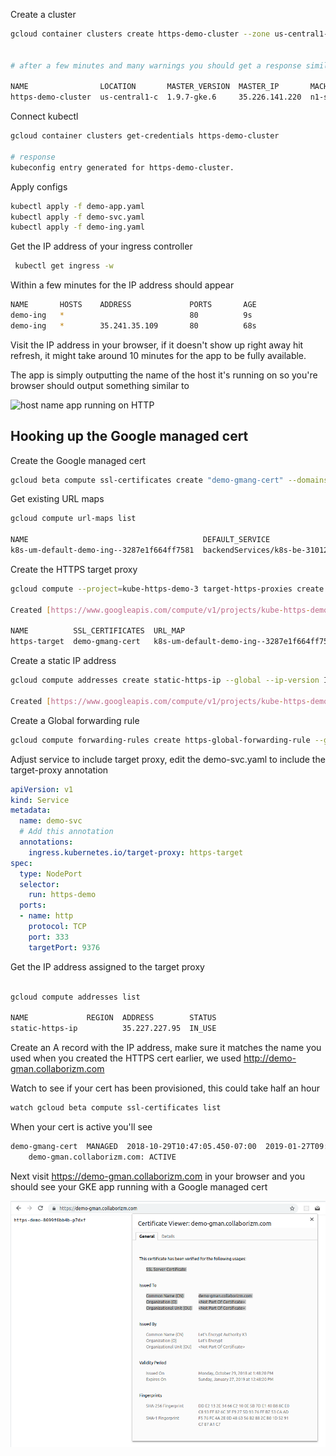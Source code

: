 Create a cluster

```bash
gcloud container clusters create https-demo-cluster --zone us-central1-c 


# after a few minutes and many warnings you should get a response similar to  

NAME                LOCATION       MASTER_VERSION  MASTER_IP       MACHINE_TYPE   NODE_VERSION  NUM_NODES  STATUS
https-demo-cluster  us-central1-c  1.9.7-gke.6     35.226.141.220  n1-standard-1  1.9.7-gke.6   3          RUNNING
```

Connect kubectl

```bash
gcloud container clusters get-credentials https-demo-cluster

# response
kubeconfig entry generated for https-demo-cluster.
```

Apply configs 

```bash
kubectl apply -f demo-app.yaml
kubectl apply -f demo-svc.yaml
kubectl apply -f demo-ing.yaml
```

Get the IP address of your ingress controller

```bash
 kubectl get ingress -w 
```

Within a few minutes for the IP address should appear 

 ```bash 
NAME       HOSTS    ADDRESS             PORTS       AGE
demo-ing   *                            80          9s
demo-ing   *        35.241.35.109       80          68s
```

Visit the IP address in your browser, if it doesn't 
show up right away hit refresh, it might take around 10 minutes 
for the app to be fully available.

 
The app is simply outputting the name of the host it's running 
on so you're browser should output something similar to 


![host name app running on HTTP](screenshorts/non_http_success.png) 


## Hooking up the Google managed cert 

Create the Google managed cert

```bash
gcloud beta compute ssl-certificates create "demo-gmang-cert" --domains demo-gman.collaborizm.com
```

Get existing URL maps 

```bash
gcloud compute url-maps list

NAME                                       DEFAULT_SERVICE
k8s-um-default-demo-ing--3287e1f664ff7581  backendServices/k8s-be-31012--3287e1f664ff7581
```
   

Create the HTTPS target proxy
```bash
gcloud compute --project=kube-https-demo-3 target-https-proxies create https-target --url-map=k8s-um-default-demo-ing--3287e1f664ff7581 --ssl-certificates=demo-gmang-cert

Created [https://www.googleapis.com/compute/v1/projects/kube-https-demo-3/global/targetHttpsProxies/https-target].

NAME          SSL_CERTIFICATES  URL_MAP
https-target  demo-gmang-cert   k8s-um-default-demo-ing--3287e1f664ff7581
```

Create a static IP address 
```bash
gcloud compute addresses create static-https-ip --global --ip-version IPV4

Created [https://www.googleapis.com/compute/v1/projects/kube-https-demo-3/global/addresses/static-https-ip].
```

Create a Global forwarding rule
```bash
gcloud compute forwarding-rules create https-global-forwarding-rule --global --ip-protocol=TCP --ports=443 --target-https-proxy=https-target --address static-https-ip 
``` 

Adjust service to include target proxy, edit the demo-svc.yaml to include the target-proxy annotation

```yaml
apiVersion: v1
kind: Service
metadata:
  name: demo-svc
  # Add this annotation
  annotations:
    ingress.kubernetes.io/target-proxy: https-target
spec:
  type: NodePort
  selector:
    run: https-demo
  ports:
  - name: http
    protocol: TCP
    port: 333
    targetPort: 9376
```


Get the IP address assigned to the target proxy

```bash

gcloud compute addresses list
 
NAME             REGION  ADDRESS        STATUS
static-https-ip          35.227.227.95  IN_USE

```

Create an A record with the IP address, make sure it matches the name you used when you created the HTTPS cert earlier, we used http://demo-gman.collaborizm.com


Watch to see if your cert has been provisioned, this could take half an hour 

```bash
watch gcloud beta compute ssl-certificates list
```


When your cert is active you'll see 

```bash
demo-gmang-cert  MANAGED  2018-10-29T10:47:05.450-07:00  2019-01-27T09:48:20.000-08:00  ACTIVE
    demo-gman.collaborizm.com: ACTIVE
```

Next visit https://demo-gman.collaborizm.com in your browser and you should see your GKE app running with a Google managed cert

![successful](screenshots/success.png)

